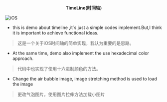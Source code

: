**<p align="center">TimeLine(时间轴)</p>**
![iOS](https://img.shields.io/badge/iOS-Objective--C-green.svg)

- this is demo about timeline ,it`s just a simple codes implement.But,I think it is important to achieve functional ideas.
> 这是一个关于iOS时间轴的简单实现，我认为重要的是思路。 

- At the same time, demo also implement the use hexadecimal color approach.
> 代码中也实现了使用十六进制颜色的方法。

- Change the air bubble image, image stretching method is used to load the image
> 更改气泡图片，使用图片拉伸方法加载小图片